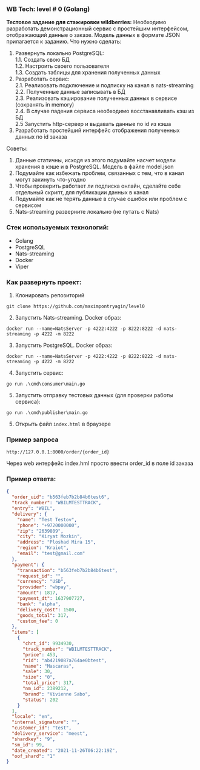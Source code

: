 ### WB Tech: level # 0 (Golang)
**Тестовое задание для стажировки wildberries:**
Необходимо разработать демонстрационный сервис с простейшим интерфейсом,
отображающий данные о заказе. Модель данных в формате JSON прилагается к
заданию.
Что нужно сделать:
1. Развернуть локально PostgreSQL:  
    1.1. Создать свою БД  
    1.2. Настроить своего пользователя  
    1.3. Создать таблицы для хранения полученных данных  
2. Разработать сервис:  
    2.1. Реализовать подключение и подписку на канал в nats-streaming  
    2.2. Полученные данные записывать в БД  
    2.3. Реализовать кэширование полученных данных в сервисе (сохранять in
    memory)  
    2.4. В случае падения сервиса необходимо восстанавливать кэш из БД  
    2.5 Запустить http-сервер и выдавать данные по id из кэша  
3. Разработать простейший интерфейс отображения полученных данных по id
заказа

Советы:
1. Данные статичны, исходя из этого подумайте насчет модели хранения в кэше и
в PostgreSQL. Модель в файле model.json
2. Подумайте как избежать проблем, связанных с тем, что в канал могут закинуть
что-угодно
3. Чтобы проверить работает ли подписка онлайн, сделайте себе отдельный
скрипт, для публикации данных в канал
4. Подумайте как не терять данные в случае ошибок или проблем с сервисом
5. Nats-streaming разверните локально (не путать с Nats)

### Стек используемых технологий:
* Golang
* PostgreSQL
* Nats-streaming
* Docker
* Viper

### Как развернуть проект:
1. Клонировать репозиторий
```
git clone https://github.com/maximpontryagin/level0
```
2. Запустить Nats-streaming. Docker образ:
```
docker run --name=NatsServer -p 4222:4222 -p 8222:8222 -d nats-streaming -p 4222 -m 8222
```
3. Запустить PostgreSQL. Docker образ:
```
docker run --name=NatsServer -p 4222:4222 -p 8222:8222 -d nats-streaming -p 4222 -m 8222
```
4. Запустить сервис:
```
go run .\cmd\consumer\main.go
```
5. Запустить отправку тестовых данных (для проверки работы сервиса):
```
go run .\cmd\publisher\main.go
```
5. Открыть файл `index.html` в браузере

### Пример запроса
```
http://127.0.0.1:8000/order/{order_id}
```
Через web интерфейс index.hml просто ввести order_id в поле id заказа

### Пример ответа:
```json
{
  "order_uid": "b563feb7b2b84b6test6",
  "track_number": "WBILMTESTTRACK",
  "entry": "WBIL",
  "delivery": {
    "name": "Test Testov",
    "phone": "+9720000000",
    "zip": "2639809",
    "city": "Kiryat Mozkin",
    "address": "Ploshad Mira 15",
    "region": "Kraiot",
    "email": "test@gmail.com"
  },
  "payment": {
    "transaction": "b563feb7b2b84b6test",
    "request_id": "",
    "currency": "USD",
    "provider": "wbpay",
    "amount": 1817,
    "payment_dt": 1637907727,
    "bank": "alpha",
    "delivery_cost": 1500,
    "goods_total": 317,
    "custom_fee": 0
  },
  "items": [
    {
      "chrt_id": 9934930,
      "track_number": "WBILMTESTTRACK",
      "price": 453,
      "rid": "ab4219087a764ae0btest",
      "name": "Mascaras",
      "sale": 30,
      "size": "0",
      "total_price": 317,
      "nm_id": 2389212,
      "brand": "Vivienne Sabo",
      "status": 202
    }
  ],
  "locale": "en",
  "internal_signature": "",
  "customer_id": "test",
  "delivery_service": "meest",
  "shardkey": "9",
  "sm_id": 99,
  "date_created": "2021-11-26T06:22:19Z",
  "oof_shard": "1"
}
